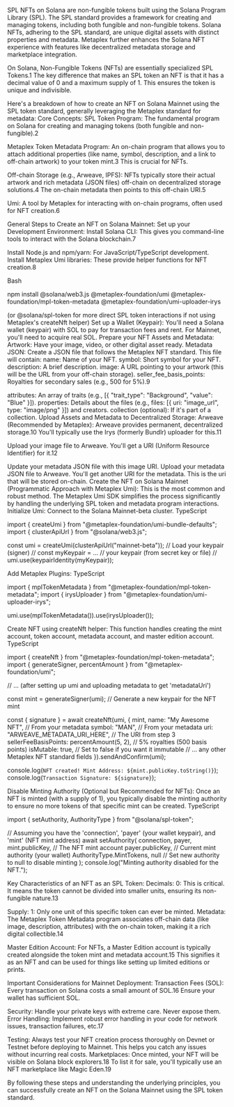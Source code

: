 SPL NFTs on Solana are non-fungible tokens built using the Solana Program Library (SPL). The SPL standard provides a framework for creating and managing tokens, including both fungible and non-fungible tokens. Solana NFTs, adhering to the SPL standard, are unique digital assets with distinct properties and metadata. Metaplex further enhances the Solana NFT experience with features like decentralized metadata storage and marketplace integration.

On Solana, Non-Fungible Tokens (NFTs) are essentially specialized SPL Tokens.1 The key difference that makes an SPL token an NFT is that it has a decimal value of 0 and a maximum supply of 1. This ensures the token is unique and indivisible.

Here's a breakdown of how to create an NFT on Solana Mainnet using the SPL token standard, generally leveraging the Metaplex standard for metadata:
Core Concepts:
SPL Token Program: The fundamental program on Solana for creating and managing tokens (both fungible and non-fungible).2

Metaplex Token Metadata Program: An on-chain program that allows you to attach additional properties (like name, symbol, description, and a link to off-chain artwork) to your token mint.3 This is crucial for NFTs.

Off-chain Storage (e.g., Arweave, IPFS): NFTs typically store their actual artwork and rich metadata (JSON files) off-chain on decentralized storage solutions.4 The on-chain metadata then points to this off-chain URI.5


Umi: A tool by Metaplex for interacting with on-chain programs, often used for NFT creation.6

General Steps to Create an NFT on Solana Mainnet:
Set up your Development Environment:
Install Solana CLI: This gives you command-line tools to interact with the Solana blockchain.7

Install Node.js and npm/yarn: For JavaScript/TypeScript development.
Install Metaplex Umi libraries: These provide helper functions for NFT creation.8


Bash


npm install @solana/web3.js @metaplex-foundation/umi @metaplex-foundation/mpl-token-metadata @metaplex-foundation/umi-uploader-irys


(or @solana/spl-token for more direct SPL token interactions if not using Metaplex's createNft helper)
Set up a Wallet (Keypair): You'll need a Solana wallet (keypair) with SOL to pay for transaction fees and rent. For Mainnet, you'll need to acquire real SOL.
Prepare your NFT Assets and Metadata:
Artwork: Have your image, video, or other digital asset ready.
Metadata JSON: Create a JSON file that follows the Metaplex NFT standard. This file will contain:
name: Name of your NFT.
symbol: Short symbol for your NFT.
description: A brief description.
image: A URL pointing to your artwork (this will be the URL from your off-chain storage).
seller_fee_basis_points: Royalties for secondary sales (e.g., 500 for 5%).9

attributes: An array of traits (e.g., [{ "trait_type": "Background", "value": "Blue" }]).
properties: Details about the files (e.g., files: [{ uri: "image_url", type: "image/png" }]) and creators.
collection (optional): If it's part of a collection.
Upload Assets and Metadata to Decentralized Storage:
Arweave (Recommended by Metaplex): Arweave provides permanent, decentralized storage.10 You'll typically use the Irys (formerly Bundlr) uploader for this.11


Upload your image file to Arweave. You'll get a URI (Uniform Resource Identifier) for it.12

Update your metadata JSON file with this image URI.
Upload your metadata JSON file to Arweave. You'll get another URI for the metadata. This is the uri that will be stored on-chain.
Create the NFT on Solana Mainnet (Programmatic Approach with Metaplex Umi):
This is the most common and robust method. The Metaplex Umi SDK simplifies the process significantly by handling the underlying SPL token and metadata program interactions.
Initialize Umi: Connect to the Solana Mainnet-beta cluster.
TypeScript


import { createUmi } from "@metaplex-foundation/umi-bundle-defaults";
import { clusterApiUrl } from "@solana/web3.js";

const umi = createUmi(clusterApiUrl("mainnet-beta"));
// Load your keypair (signer)
// const myKeypair = ... // your keypair (from secret key or file)
// umi.use(keypairIdentity(myKeypair));

Add Metaplex Plugins:
TypeScript


import { mplTokenMetadata } from "@metaplex-foundation/mpl-token-metadata";
import { irysUploader } from "@metaplex-foundation/umi-uploader-irys";

umi.use(mplTokenMetadata()).use(irysUploader());

Create NFT using createNft helper: This function handles creating the mint account, token account, metadata account, and master edition account.
TypeScript


import { createNft } from "@metaplex-foundation/mpl-token-metadata";
import { generateSigner, percentAmount } from "@metaplex-foundation/umi";

// ... (after setting up umi and uploading metadata to get 'metadataUri')

const mint = generateSigner(umi); // Generate a new keypair for the NFT mint

const { signature } = await createNft(umi, {
    mint,
    name: "My Awesome NFT", // From your metadata
    symbol: "MAN", // From your metadata
    uri: "ARWEAVE_METADATA_URI_HERE", // The URI from step 3
    sellerFeeBasisPoints: percentAmount(5, 2), // 5% royalties (500 basis points)
    isMutable: true, // Set to false if you want it immutable
    // ... any other Metaplex NFT standard fields
}).sendAndConfirm(umi);

console.log(`NFT created! Mint Address: ${mint.publicKey.toString()}`);
console.log(`Transaction Signature: ${signature}`);

Disable Minting Authority (Optional but Recommended for NFTs): Once an NFT is minted (with a supply of 1), you typically disable the minting authority to ensure no more tokens of that specific mint can be created.
TypeScript


import { setAuthority, AuthorityType } from "@solana/spl-token";

// Assuming you have the 'connection', 'payer' (your wallet keypair), and 'mint' (NFT mint address)
await setAuthority(
    connection,
    payer,
    mint.publicKey, // The NFT mint account
    payer.publicKey, // Current mint authority (your wallet)
    AuthorityType.MintTokens,
    null // Set new authority to null to disable minting
);
console.log("Minting authority disabled for the NFT.");

Key Characteristics of an NFT as an SPL Token:
Decimals: 0: This is critical. It means the token cannot be divided into smaller units, ensuring its non-fungible nature.13

Supply: 1: Only one unit of this specific token can ever be minted.
Metadata: The Metaplex Token Metadata program associates off-chain data (like image, description, attributes) with the on-chain token, making it a rich digital collectible.14

Master Edition Account: For NFTs, a Master Edition account is typically created alongside the token mint and metadata account.15 This signifies it as an NFT and can be used for things like setting up limited editions or prints.

Important Considerations for Mainnet Deployment:
Transaction Fees (SOL): Every transaction on Solana costs a small amount of SOL.16 Ensure your wallet has sufficient SOL.

Security: Handle your private keys with extreme care. Never expose them.
Error Handling: Implement robust error handling in your code for network issues, transaction failures, etc.17

Testing: Always test your NFT creation process thoroughly on Devnet or Testnet before deploying to Mainnet. This helps you catch any issues without incurring real costs.
Marketplaces: Once minted, your NFT will be visible on Solana block explorers.18 To list it for sale, you'll typically use an NFT marketplace like Magic Eden.19


By following these steps and understanding the underlying principles, you can successfully create an NFT on the Solana Mainnet using the SPL token standard.